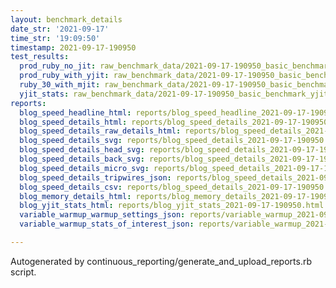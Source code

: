```yaml
---
layout: benchmark_details
date_str: '2021-09-17'
time_str: '19:09:50'
timestamp: 2021-09-17-190950
test_results:
  prod_ruby_no_jit: raw_benchmark_data/2021-09-17-190950_basic_benchmark_prod_ruby_no_jit.json
  prod_ruby_with_yjit: raw_benchmark_data/2021-09-17-190950_basic_benchmark_prod_ruby_with_yjit.json
  ruby_30_with_mjit: raw_benchmark_data/2021-09-17-190950_basic_benchmark_ruby_30_with_mjit.json
  yjit_stats: raw_benchmark_data/2021-09-17-190950_basic_benchmark_yjit_stats.json
reports:
  blog_speed_headline_html: reports/blog_speed_headline_2021-09-17-190950.html
  blog_speed_details_html: reports/blog_speed_details_2021-09-17-190950.html
  blog_speed_details_raw_details_html: reports/blog_speed_details_2021-09-17-190950.raw_details.html
  blog_speed_details_svg: reports/blog_speed_details_2021-09-17-190950.svg
  blog_speed_details_head_svg: reports/blog_speed_details_2021-09-17-190950.head.svg
  blog_speed_details_back_svg: reports/blog_speed_details_2021-09-17-190950.back.svg
  blog_speed_details_micro_svg: reports/blog_speed_details_2021-09-17-190950.micro.svg
  blog_speed_details_tripwires_json: reports/blog_speed_details_2021-09-17-190950.tripwires.json
  blog_speed_details_csv: reports/blog_speed_details_2021-09-17-190950.csv
  blog_memory_details_html: reports/blog_memory_details_2021-09-17-190950.html
  blog_yjit_stats_html: reports/blog_yjit_stats_2021-09-17-190950.html
  variable_warmup_warmup_settings_json: reports/variable_warmup_2021-09-17-190950.warmup_settings.json
  variable_warmup_stats_of_interest_json: reports/variable_warmup_2021-09-17-190950.stats_of_interest.json

---
```

Autogenerated by continuous_reporting/generate_and_upload_reports.rb script.
